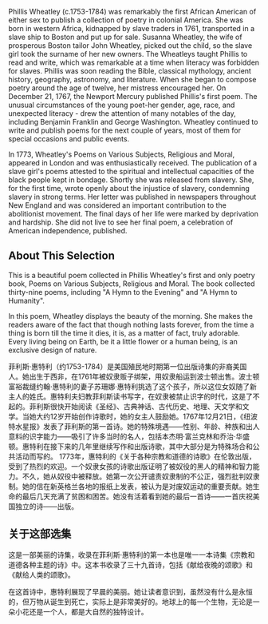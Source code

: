 Phillis Wheatley (c.1753-1784) was remarkably the first African American of either sex to publish a collection of poetry in colonial America. She was born in western Africa, kidnapped by slave traders in 1761, transported in a slave ship to Boston and put up for sale. Susanna Wheatley, the wife of prosperous Boston tailor John Wheatley, picked out the child, so the slave girl took the surname of her new owners. The Wheatleys taught Phillis to read and write, which was remarkable at a time when literacy was forbidden for slaves. Phillis was soon reading the Bible, classical mythology, ancient history, geography, astronomy, and literature. When she began to compose poetry around the age of twelve, her mistress encouraged her. On December 21, 1767, the Newport Mercury published Phillis's first poem. The unusual circumstances of the young poet-her gender, age, race, and unexpected literacy - drew the attention of many notables of the day, including Benjamin Franklin and George Washington. Wheatley continued to write and publish poems for the next couple of years, most of them for special occasions and public events.

In 1773, Wheatley's Poems on Various Subjects, Religious and Moral, appeared in London and was enthusiastically received. The publication of a slave girl's poems attested to the spiritual and intellectual capacities of the black people kept in bondage. Shortly she was released from slavery. She, for the first time, wrote openly about the injustice of slavery, condemning slavery in strong terms. Her letter was published in newspapers throughout New England and was considered an important contribution to the abolitionist movement. The final days of her life were marked by deprivation and hardship. She did not live to see her final poem, a celebration of American independence, published.

## About This Selection

This is a beautiful poem collected in Phillis Wheatley's first and only poetry book, Poems on Various Subjects, Religious and Moral. The book collected thirty-nine poems, including "A Hymn to the Evening" and "A Hymn to Humanity". 

In this poem, Wheatley displays the beauty of the morning. She makes the readers aware of the fact that though nothing lasts forever, from the time a thing is born till the time it dies, it is, as a matter of fact, truly adorable. Every living being on Earth, be it a little flower or a human being, is an exclusive design of nature.

菲利斯·惠特利（约1753-1784）是美国殖民地时期第一位出版诗集的非裔美国人。她出生于西非，在1761年被奴隶贩子绑架，用奴隶船运到波士顿出售。波士顿富裕裁缝约翰·惠特利的妻子苏珊娜·惠特利挑选了这个孩子，所以这位女奴随了新主人的姓氏。惠特利夫妇教菲利斯读书写字，在奴隶被禁止识字的时代，这是了不起的。菲利斯很快开始阅读《圣经》、古典神话、古代历史、地理、天文学和文学。当她大约12岁开始创作诗歌时，她的女主人鼓励她。1767年12月21日，《纽波特水星报》发表了菲利斯的第一首诗。她的特殊境遇——性别、年龄、种族和出人意料的识字能力——吸引了许多当时的名人，包括本杰明·富兰克林和乔治·华盛顿。惠特利在接下来的几年里继续写作和出版诗歌，其中大部分是为特殊场合和公共活动而写的。 1773年，惠特利的《关于各种宗教和道德的诗歌》在伦敦出版，受到了热烈的欢迎。一个奴隶女孩的诗歌出版证明了被奴役的黑人的精神和智力能力。不久，她从奴役中被释放。她第一次公开谴责奴隶制的不公正，强烈批判奴隶制。她的信在新英格兰各地的报纸上发表，被认为是对废奴运动的重要贡献。她生命的最后几天充满了贫困和困苦。她没有活着看到她的最后一首诗——一首庆祝美国独立的诗——出版。 

## 关于这部选集

这是一部美丽的诗集，收录在菲利斯·惠特利的第一本也是唯一一本诗集《宗教和道德各种主题的诗》中。这本书收录了三十九首诗，包括《献给夜晚的颂歌》和《献给人类的颂歌》。

在这首诗中，惠特利展现了早晨的美丽。她让读者意识到，虽然没有什么是永恒的，但万物从诞生到死亡，实际上是非常美好的。地球上的每一个生物，无论是一朵小花还是一个人，都是大自然的独特设计。